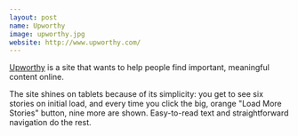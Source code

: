 ```yaml
---
layout: post
name: Upworthy
image: upworthy.jpg
website: http://www.upworthy.com/
---
```

[Upworthy](http://www.upworthy.com/) is a site that wants to help people find important, meaningful content online. 

The site shines on tablets because of its simplicity: you get to see six stories on initial load, and every time you click the big, orange "Load More Stories" button, nine more are shown. Easy-to-read text and straightforward navigation do the rest.